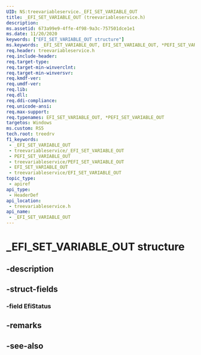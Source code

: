 ```yaml
---
UID: NS:treevariableservice._EFI_SET_VARIABLE_OUT
title: _EFI_SET_VARIABLE_OUT (treevariableservice.h)
description: 
ms.assetid: 673a99e9-4ffe-4f98-9a3c-757501dce1e1
ms.date: 11/20/2020
keywords: ["EFI_SET_VARIABLE_OUT structure"]
ms.keywords: _EFI_SET_VARIABLE_OUT, EFI_SET_VARIABLE_OUT, *PEFI_SET_VARIABLE_OUT,
req.header: treevariableservice.h
req.include-header: 
req.target-type: 
req.target-min-winverclnt: 
req.target-min-winversvr: 
req.kmdf-ver: 
req.umdf-ver: 
req.lib: 
req.dll: 
req.ddi-compliance: 
req.unicode-ansi: 
req.max-support: 
req.typenames: EFI_SET_VARIABLE_OUT, *PEFI_SET_VARIABLE_OUT
targetos: Windows
ms.custom: RS5
tech.root: treedrv
f1_keywords:
 - _EFI_SET_VARIABLE_OUT
 - treevariableservice/_EFI_SET_VARIABLE_OUT
 - PEFI_SET_VARIABLE_OUT
 - treevariableservice/PEFI_SET_VARIABLE_OUT
 - EFI_SET_VARIABLE_OUT
 - treevariableservice/EFI_SET_VARIABLE_OUT
topic_type:
 - apiref
api_type:
 - HeaderDef
api_location:
 - treevariableservice.h
api_name:
 - _EFI_SET_VARIABLE_OUT
---
```


# _EFI_SET_VARIABLE_OUT structure

## -description

## -struct-fields

### -field EfiStatus

## -remarks

## -see-also
